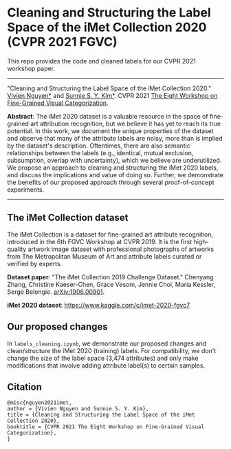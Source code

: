# Cleaning and Structuring the Label Space of the iMet Collection 2020 (CVPR 2021 FGVC)

This repo provides the code and cleaned labels for our CVPR 2021 workshop paper.

___

"Cleaning and Structuring the Label Space of the iMet Collection 2020." [Vivien Nguyen*](https://viviehn.github.io/) and [Sunnie S. Y. Kim*](https://sunniesuhyoung.github.io/). CVPR 2021 [The Eight Workshop on Fine-Grained Visual Categorization](https://sites.google.com/view/fgvc8/).

**Abstract**: The iMet 2020 dataset is a valuable resource in the space of fine-grained art attribution recognition, but we believe it has yet to reach its true potential. In this work, we document the unique properties of the dataset and observe that many of the attribute labels are noisy, more than is implied by the dataset's description. Oftentimes, there are also semantic relationships between the labels (e.g., identical, mutual exclusion, subsumption, overlap with uncertainty), which we believe are underutilized. We propose an approach to cleaning and structuring the iMet 2020 labels, and discuss the implications and value of doing so. Further, we demonstrate the benefits of our proposed approach through several proof-of-concept experiments.

___

## The iMet Collection dataset

The iMet Collection is a dataset for fine-grained art attribute recognition, introduced in the 6th FGVC Workshop at CVPR 2019. It is the first high-quality artwork image dataset with professional photographs of artworks from The Metropolitan Museum of Art and attribute labels curated or verified by experts. 

**Dataset paper**: "The iMet Collection 2019 Challenge Dataset." Chenyang Zhang, Christine Kaeser-Chen, Grace Vesom, Jennie Choi, Maria Kessler, Serge Belongie. [arXiv:1906.00901](https://arxiv.org/abs/1906.00901).

**iMet 2020 dataset**: https://www.kaggle.com/c/imet-2020-fgvc7

## Our proposed changes

In ``labels_cleaning.ipynb``, we demonstrate our proposed changes and clean/structure the iMet 2020 (training) labels. For compatibility, we don't change the size of the label space (3,474 attributes) and only make modifications that involve adding attribute label(s) to certain samples.

## Citation

```
@misc{nguyen2021imet,
author = {Vivien Nguyen and Sunnie S. Y. Kim},
title = {Cleaning and Structuring the Label Space of the iMet Collection 2020},
booktitle = {CVPR 2021 The Eight Workshop on Fine-Grained Visual Categorization},
}
```
